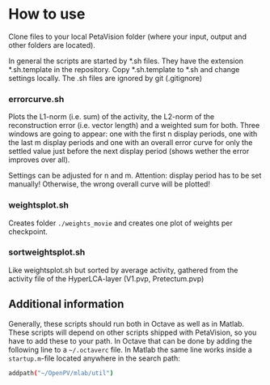 # How to use #
Clone files to your local PetaVision folder (where your input, output and other folders are located).

In general the scripts are started by \*.sh files. They have the extension \*.sh.template in the repository. Copy \*.sh.template to \*.sh and change settings locally. The .sh files are ignored by git (.gitignore)

### errorcurve.sh
Plots the L1-norm (i.e. sum) of the activity, the L2-norm of the reconstruction error (i.e. vector length) and a weighted sum for both. Three windows are going to appear: one with the first n display periods, one with the last m display periods and one with an overall error curve for only the settled value just before the next display period (shows wether the error improves over all).

Settings can be adjusted for n and m.
Attention: display period has to be set manually! Otherwise, the wrong overall curve will be plotted!

### weightsplot.sh
Creates folder `./weights_movie` and creates one plot of weights per checkpoint.

### sortweightsplot.sh
Like weightsplot.sh but sorted by average activity, gathered from the activity file of the HyperLCA-layer (V1.pvp, Pretectum.pvp)

## Additional information ##

Generally, these scripts should run both in Octave as well as in Matlab.
These scripts will depend on other scripts shipped with PetaVision, so you
have to add these to your path. In Octave that can be done by adding the
following line to a `~/.octaverc` file. In Matlab the same line works inside a
`startup.m`-file located anywhere in the search path:

```bash
addpath("~/OpenPV/mlab/util")
```
